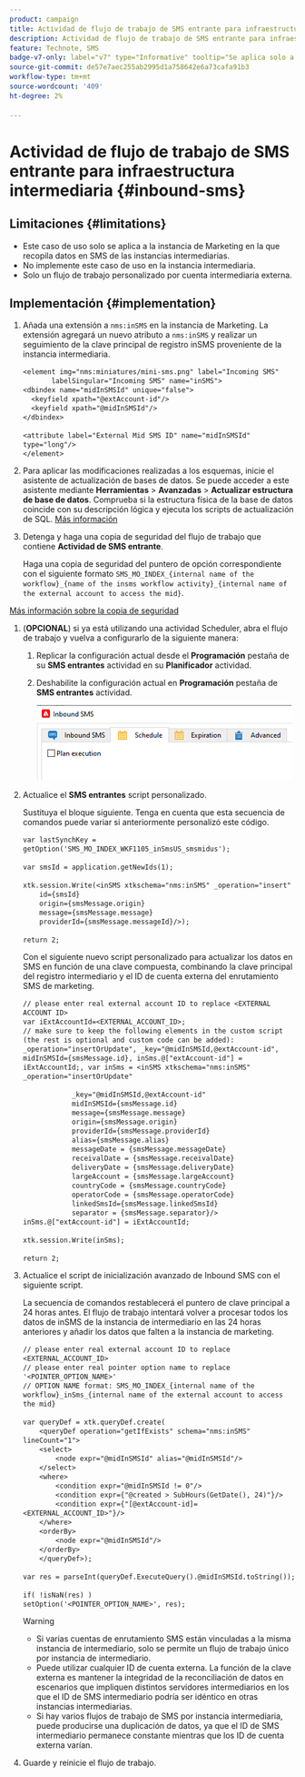 ```yaml
---
product: campaign
title: Actividad de flujo de trabajo de SMS entrante para infraestructura intermediaria
description: Actividad de flujo de trabajo de SMS entrante para infraestructura intermediaria
feature: Technote, SMS
badge-v7-only: label="v7" type="Informative" tooltip="Se aplica solo a Campaign Classic v7"
source-git-commit: de57e7aec255ab2995d1a758642e6a73cafa91b3
workflow-type: tm+mt
source-wordcount: '409'
ht-degree: 2%

---
```


# Actividad de flujo de trabajo de SMS entrante para infraestructura intermediaria {#inbound-sms}

## Limitaciones {#limitations}

* Este caso de uso solo se aplica a la instancia de Marketing en la que recopila datos en SMS de las instancias intermediarias.
* No implemente este caso de uso en la instancia intermediaria.
* Solo un flujo de trabajo personalizado por cuenta intermediaria externa.

## Implementación {#implementation}

1. Añada una extensión a `nms:inSMS` en la instancia de Marketing. La extensión agregará un nuevo atributo a `nms:inSMS` y realizar un seguimiento de la clave principal de registro inSMS proveniente de la instancia intermediaria.

   ```
   <element img="nms:miniatures/mini-sms.png" label="Incoming SMS"
          labelSingular="Incoming SMS" name="inSMS">
   <dbindex name="midInSMSId" unique="false">
     <keyfield xpath="@extAccount-id"/>
     <keyfield xpath="@midInSMSId"/>
   </dbindex>
   
   <attribute label="External Mid SMS ID" name="midInSMSId" type="long"/>
   </element>
   ```

1. Para aplicar las modificaciones realizadas a los esquemas, inicie el asistente de actualización de bases de datos. Se puede acceder a este asistente mediante **Herramientas** > **Avanzadas** > **Actualizar estructura de base de datos**. Comprueba si la estructura física de la base de datos coincide con su descripción lógica y ejecuta los scripts de actualización de SQL. [Más información](../../configuration/using/updating-the-database-structure.md)

1. Detenga y haga una copia de seguridad del flujo de trabajo que contiene **Actividad de SMS entrante**.

   Haga una copia de seguridad del puntero de opción correspondiente con el siguiente formato `SMS_MO_INDEX_{internal name of the workflow}_{name of the insms workflow activity}_{internal name of the external account to access the mid}`.

[Más información sobre la copia de seguridad](../../production/using/backup.md)

1. (**OPCIONAL**) si ya está utilizando una actividad Scheduler, abra el flujo de trabajo y vuelva a configurarlo de la siguiente manera:

   1. Replicar la configuración actual desde el **Programación** pestaña de su **SMS entrantes** actividad en su **Planificador** actividad.

   1. Deshabilite la configuración actual en **Programación** pestaña de **SMS entrantes** actividad.

      ![](assets/inbound_sms_1.png)

1. Actualice el **SMS entrantes** script personalizado.

   Sustituya el bloque siguiente. Tenga en cuenta que esta secuencia de comandos puede variar si anteriormente personalizó este código.

   ```
   var lastSynchKey = getOption('SMS_MO_INDEX_WKF1105_inSmsUS_smsmidus');
   
   var smsId = application.getNewIds(1);
   
   xtk.session.Write(<inSMS xtkschema="nms:inSMS" _operation="insert"
       id={smsId}
       origin={smsMessage.origin}
       message={smsMessage.message}
       providerId={smsMessage.messageId}/>);
   
   return 2;
   ```

   Con el siguiente nuevo script personalizado para actualizar los datos en SMS en función de una clave compuesta, combinando la clave principal del registro intermediario y el ID de cuenta externa del enrutamiento SMS de marketing.

   ```
   // please enter real external account ID to replace <EXTERNAL ACCOUNT ID>
   var iExtAccountId=<EXTERNAL_ACCOUNT_ID>;
   // make sure to keep the following elements in the custom script (the rest is optional and custom code can be added): _operation="insertOrUpdate", _key="@midInSMSId,@extAccount-id", midInSMSId={smsMessage.id}, inSms.@["extAccount-id"] = iExtAccountId;, var inSms = <inSMS xtkschema="nms:inSMS" _operation="insertOrUpdate"
   
               _key="@midInSMSId,@extAccount-id"
               midInSMSId={smsMessage.id}
               message={smsMessage.message}
               origin={smsMessage.origin}
               providerId={smsMessage.providerId}
               alias={smsMessage.alias}
               messageDate = {smsMessage.messageDate}
               receivalDate = {smsMessage.receivalDate}
               deliveryDate = {smsMessage.deliveryDate}
               largeAccount = {smsMessage.largeAccount}
               countryCode = {smsMessage.countryCode}
               operatorCode = {smsMessage.operatorCode}
               linkedSmsId={smsMessage.linkedSmsId}
               separator = {smsMessage.separator}/>
   inSms.@["extAccount-id"] = iExtAccountId;
   
   xtk.session.Write(inSms);
   
   return 2;
   ```

1. Actualice el script de inicialización avanzado de Inbound SMS con el siguiente script.

   La secuencia de comandos restablecerá el puntero de clave principal a 24 horas antes. El flujo de trabajo intentará volver a procesar todos los datos de inSMS de la instancia de intermediario en las 24 horas anteriores y añadir los datos que falten a la instancia de marketing.

   ```
   // please enter real external account ID to replace <EXTERNAL_ACCOUNT_ID>
   // please enter real pointer option name to replace '<POINTER_OPTION_NAME>'
   // OPTION NAME format: SMS_MO_INDEX_{internal name of the workflow}_inSms_{internal name of the external account to access the mid}
   
   var queryDef = xtk.queryDef.create(
       <queryDef operation="getIfExists" schema="nms:inSMS" lineCount="1">
       <select>
           <node expr="@midInSMSId" alias="@midInSMSId"/>
       </select>
       <where>
           <condition expr="@midInSMSId != 0"/>
           <condition expr={"@created > SubHours(GetDate(), 24)"}/>
           <condition expr={"[@extAccount-id]=<EXTERNAL_ACCOUNT_ID>"}/>
       </where>
       <orderBy>
           <node expr="@midInSMSId"/>
       </orderBy>
       </queryDef>);
   
   var res = parseInt(queryDef.ExecuteQuery().@midInSMSId.toString());
   
   if( !isNaN(res) )
   setOption('<POINTER_OPTION_NAME>', res);
   ```

   >[!WARNING]
   >
   > * Si varias cuentas de enrutamiento SMS están vinculadas a la misma instancia de intermediario, solo se permite un flujo de trabajo único por instancia de intermediario.
   > * Puede utilizar cualquier ID de cuenta externa. La función de la clave externa es mantener la integridad de la reconciliación de datos en escenarios que impliquen distintos servidores intermediarios en los que el ID de SMS intermediario podría ser idéntico en otras instancias intermediarias.
   > * Si hay varios flujos de trabajo de SMS por instancia intermediaria, puede producirse una duplicación de datos, ya que el ID de SMS intermediario permanece constante mientras que los ID de cuenta externa varían.

1. Guarde y reinicie el flujo de trabajo.


